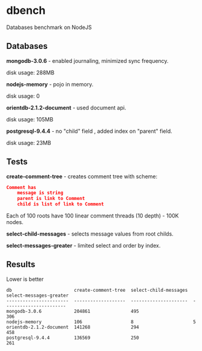 # dbench
Databases benchmark on NodeJS

## Databases

**mongodb-3.0.6** - enabled journaling, minimized sync frequency.

disk usage: 288MB

**nodejs-memory** - pojo in memory.

disk usage: 0

**orientdb-2.1.2-document** - used document api. 

disk usage: 105MB

**postgresql-9.4.4** - no "child" field , added index on "parent" field.

disk usage: 23MB

## Tests

**create-comment-tree** - creates comment tree with scheme:

```json
Comment has
	message is string
	parent is link to Comment
	child is list of link to Comment
```

Each of 100 roots have 100 linear comment threads (10 depth) - 100K nodes.

**select-child-messages** - selects message values from root childs.

**select-messages-greater** - limited select and order by index.

## Results

Lower is better

```
db                       create-comment-tree  select-child-messages  select-messages-greater
-----------------------  -------------------  ---------------------  -----------------------
mongodb-3.0.6            204861               495                    306
nodejs-memory            106                  8                      5
orientdb-2.1.2-document  141268               294                    458
postgresql-9.4.4         136569               250                    261
```
